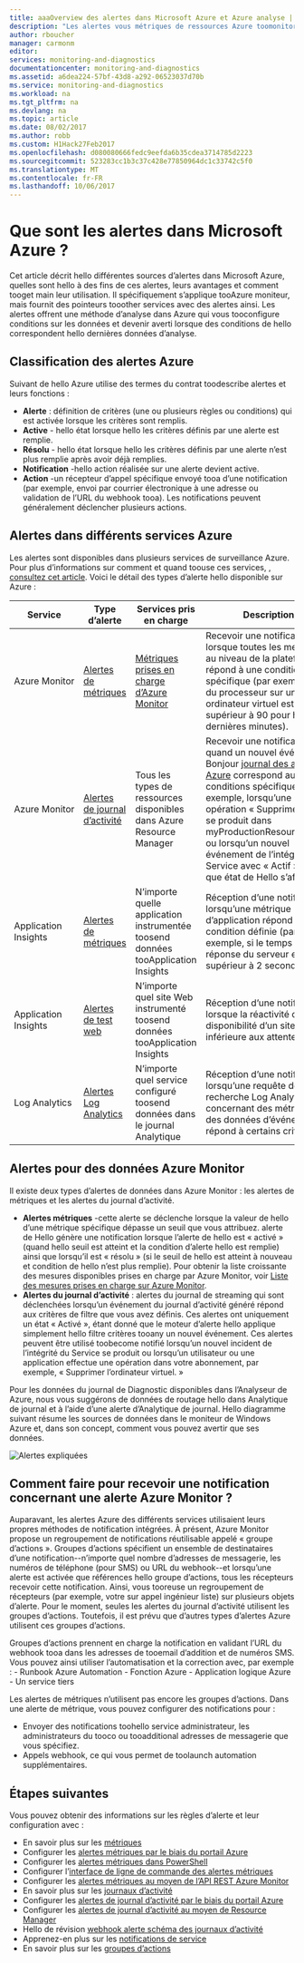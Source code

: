 ```yaml
---
title: aaaOverview des alertes dans Microsoft Azure et Azure analyse | Documents Microsoft
description: "Les alertes vous métriques de ressources Azure toomonitor, des événements ou des journaux et être avertis lorsqu’une condition spécifiée est remplie."
author: rboucher
manager: carmonm
editor: 
services: monitoring-and-diagnostics
documentationcenter: monitoring-and-diagnostics
ms.assetid: a6dea224-57bf-43d8-a292-06523037d70b
ms.service: monitoring-and-diagnostics
ms.workload: na
ms.tgt_pltfrm: na
ms.devlang: na
ms.topic: article
ms.date: 08/02/2017
ms.author: robb
ms.custom: H1Hack27Feb2017
ms.openlocfilehash: d080080666fedc9eefda6b35cdea3714785d2223
ms.sourcegitcommit: 523283cc1b3c37c428e77850964dc1c33742c5f0
ms.translationtype: MT
ms.contentlocale: fr-FR
ms.lasthandoff: 10/06/2017
---
```

# <a name="what-are-alerts-in-microsoft-azure"></a>Que sont les alertes dans Microsoft Azure ?
Cet article décrit hello différentes sources d’alertes dans Microsoft Azure, quelles sont hello à des fins de ces alertes, leurs avantages et comment tooget main leur utilisation. Il spécifiquement s’applique tooAzure moniteur, mais fournit des pointeurs tooother services avec des alertes ainsi. Les alertes offrent une méthode d’analyse dans Azure qui vous tooconfigure conditions sur les données et devenir averti lorsque des conditions de hello correspondent hello dernières données d’analyse.

## <a name="taxonomy-of-azure-alerts"></a>Classification des alertes Azure
Suivant de hello Azure utilise des termes du contrat toodescribe alertes et leurs fonctions :
* **Alerte** : définition de critères (une ou plusieurs règles ou conditions) qui est activée lorsque les critères sont remplis.
* **Active** - hello état lorsque hello les critères définis par une alerte est remplie.
* **Résolu** - hello état lorsque hello les critères définis par une alerte n’est plus remplie après avoir déjà remplies.
* **Notification** -hello action réalisée sur une alerte devient active.
* **Action** -un récepteur d’appel spécifique envoyé tooa d’une notification (par exemple, envoi par courrier électronique à une adresse ou validation de l’URL du webhook tooa). Les notifications peuvent généralement déclencher plusieurs actions.

## <a name="alerts-in-different-azure-services"></a>Alertes dans différents services Azure
Les alertes sont disponibles dans plusieurs services de surveillance Azure. Pour plus d’informations sur comment et quand toouse ces services, [, consultez cet article](./monitoring-overview.md). Voici le détail des types d’alerte hello disponible sur Azure :

| Service | Type d’alerte | Services pris en charge | Description |
|---|---|---|---|
| Azure Monitor | [Alertes de métriques](./insights-alerts-portal.md) | [Métriques prises en charge d’Azure Monitor](./monitoring-supported-metrics.md) | Recevoir une notification lorsque toutes les mesures au niveau de la plateforme répond à une condition spécifique (par exemple, % du processeur sur un ordinateur virtuel est supérieur à 90 pour hello 5 dernières minutes). |
| Azure Monitor | [Alertes de journal d’activité](./monitoring-activity-log-alerts.md) | Tous les types de ressources disponibles dans Azure Resource Manager | Recevoir une notification quand un nouvel événement Bonjour [journal des activités Azure](./monitoring-overview-activity-logs.md) correspond aux conditions spécifiques (par exemple, lorsqu’une opération « Supprimer VM » se produit dans myProductionResourceGroup ou lorsqu’un nouvel événement de l’intégrité du Service avec « Actif » en tant que état de Hello s’affiche). |
| Application Insights | [Alertes de métriques](../application-insights/app-insights-alerts.md) | N’importe quelle application instrumentée toosend données tooApplication Insights | Réception d’une notification lorsqu’une métrique d’application répond à une condition définie (par exemple, si le temps de réponse du serveur est supérieur à 2 secondes). |
| Application Insights | [Alertes de test web](../application-insights/app-insights-monitor-web-app-availability.md) | N’importe quel site Web instrumenté toosend données tooApplication Insights | Réception d’une notification lorsque la réactivité ou la disponibilité d’un site web est inférieure aux attentes. |
| Log Analytics | [Alertes Log Analytics](../log-analytics/log-analytics-alerts.md) | N’importe quel service configuré toosend données dans le journal Analytique | Réception d’une notification lorsqu’une requête de recherche Log Analytics concernant des métriques ou des données d’événement répond à certains critères. |

## <a name="alerts-on-azure-monitor-data"></a>Alertes pour des données Azure Monitor
Il existe deux types d’alertes de données dans Azure Monitor : les alertes de métriques et les alertes du journal d’activité.

* **Alertes métriques** -cette alerte se déclenche lorsque la valeur de hello d’une métrique spécifique dépasse un seuil que vous attribuez. alerte de Hello génère une notification lorsque l’alerte de hello est « activé » (quand hello seuil est atteint et la condition d’alerte hello est remplie) ainsi que lorsqu’il est « résolu » (si le seuil de hello est atteint à nouveau et condition de hello n’est plus remplie). Pour obtenir la liste croissante des mesures disponibles prises en charge par Azure Monitor, voir [Liste des mesures prises en charge sur Azure Monitor](monitoring-supported-metrics.md).
* **Alertes du journal d’activité** : alertes du journal de streaming qui sont déclenchées lorsqu’un événement du journal d’activité généré répond aux critères de filtre que vous avez définis. Ces alertes ont uniquement un état « Activé », étant donné que le moteur d’alerte hello applique simplement hello filtre critères tooany un nouvel événement. Ces alertes peuvent être utilisé toobecome notifié lorsqu’un nouvel incident de l’intégrité du Service se produit ou lorsqu’un utilisateur ou une application effectue une opération dans votre abonnement, par exemple, « Supprimer l’ordinateur virtuel. »

Pour les données du journal de Diagnostic disponibles dans l’Analyseur de Azure, nous vous suggérons de données de routage hello dans Analytique de journal et à l’aide d’une alerte d’Analytique de journal. Hello diagramme suivant résume les sources de données dans le moniteur de Windows Azure et, dans son concept, comment vous pouvez avertir que ses données.

![Alertes expliquées](./media/monitoring-overview-alerts/Alerts_Overview_Resource_v4.png)

## <a name="how-do-i-receive-a-notification-on-an-azure-monitor-alert"></a>Comment faire pour recevoir une notification concernant une alerte Azure Monitor ?
Auparavant, les alertes Azure des différents services utilisaient leurs propres méthodes de notification intégrées. À présent, Azure Monitor propose un regroupement de notifications réutilisable appelé « groupe d’actions ». Groupes d’actions spécifient un ensemble de destinataires d’une notification--n’importe quel nombre d’adresses de messagerie, les numéros de téléphone (pour SMS) ou URL du webhook--et lorsqu’une alerte est activée que références hello groupe d’actions, tous les récepteurs recevoir cette notification. Ainsi, vous tooreuse un regroupement de récepteurs (par exemple, votre sur appel ingénieur liste) sur plusieurs objets d’alerte. Pour le moment, seules les alertes du journal d’activité utilisent les groupes d’actions. Toutefois, il est prévu que d’autres types d’alertes Azure utilisent ces groupes d’actions.

Groupes d’actions prennent en charge la notification en validant l’URL du webhook tooa dans les adresses de tooemail d’addition et de numéros SMS. Vous pouvez ainsi utiliser l’automatisation et la correction avec, par exemple :
    - Runbook Azure Automation
    - Fonction Azure
    - Application logique Azure
    - Un service tiers

Les alertes de métriques n’utilisent pas encore les groupes d’actions. Dans une alerte de métrique, vous pouvez configurer des notifications pour :
* Envoyer des notifications toohello service administrateur, les administrateurs du tooco ou tooadditional adresses de messagerie que vous spécifiez.
* Appels webhook, ce qui vous permet de toolaunch automation supplémentaires.

## <a name="next-steps"></a>Étapes suivantes
Vous pouvez obtenir des informations sur les règles d’alerte et leur configuration avec :

* En savoir plus sur les [métriques](monitoring-overview-metrics.md)
* Configurer les [alertes métriques par le biais du portail Azure](insights-alerts-portal.md)
* Configurer les [alertes métriques dans PowerShell](insights-alerts-powershell.md)
* Configurer l’[interface de ligne de commande des alertes métriques](insights-alerts-command-line-interface.md)
* Configurer les [alertes métriques au moyen de l’API REST Azure Monitor](https://msdn.microsoft.com/library/azure/dn931945.aspx)
* En savoir plus sur les [journaux d’activité](monitoring-overview-activity-logs.md)
* Configurer les [alertes de journal d’activité par le biais du portail Azure](monitoring-activity-log-alerts.md)
* Configurer les [alertes de journal d’activité au moyen de Resource Manager](monitoring-create-activity-log-alerts-with-resource-manager-template.md)
* Hello de révision [webhook alerte schéma des journaux d’activité](monitoring-activity-log-alerts-webhook.md)
* Apprenez-en plus sur les [notifications de service](monitoring-service-notifications.md)
* En savoir plus sur les [groupes d’actions](monitoring-action-groups.md)
